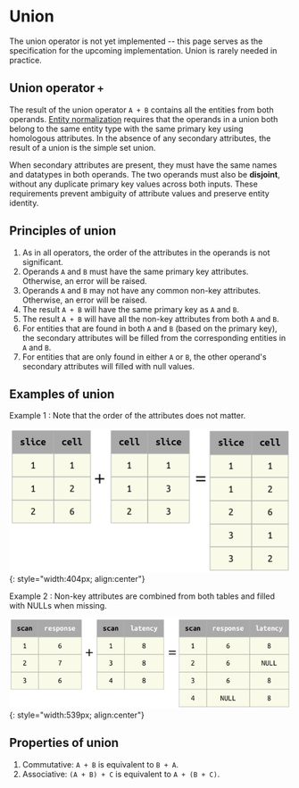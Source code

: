 # Union

The union operator is not yet implemented -- this page serves as the specification for
the upcoming implementation.
Union is rarely needed in practice.

## Union operator `+`

The result of the union operator `A + B` contains all the entities from both operands.
[Entity normalization](../design/normalization.md) requires that the operands in a
union both belong to the same entity type with the same primary key using homologous
attributes.
In the absence of any secondary attributes, the result of a union is the simple set union.

When secondary attributes are present, they must have the same names and datatypes in
both operands.
The two operands must also be **disjoint**, without any duplicate primary key values
across both inputs.
These requirements prevent ambiguity of attribute values and preserve entity identity.

## Principles of union

1. As in all operators, the order of the attributes in the operands is not significant.
2. Operands `A` and `B` must have the same primary key attributes.
   Otherwise, an error will be raised.
3. Operands `A` and `B` may not have any common non-key attributes.
   Otherwise, an error will be raised.
4. The result `A + B` will have the same primary key as `A` and `B`.
5. The result `A + B` will have all the non-key attributes from both `A` and `B`.
6. For entities that are found in both `A` and `B` (based on the primary key), the
secondary attributes will be filled from the corresponding entities in `A` and `B`.
7. For entities that are only found in either `A` or `B`, the other operand's secondary
attributes will filled with null values.

## Examples of union

Example 1 : Note that the order of the attributes does not matter.

![union-example1](../images/union-example1.png){: style="width:404px; align:center"}

Example 2 : Non-key attributes are combined from both tables and filled with NULLs when missing.

![union-example2](../images/union-example2.png){: style="width:539px; align:center"}

## Properties of union

1. Commutative: `A + B` is equivalent to `B + A`.
2. Associative: `(A + B) + C` is equivalent to `A + (B + C)`.
